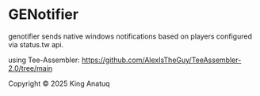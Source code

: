 # GENotifier

genotifier sends native windows notifications based on players configured via status.tw api.

using Tee-Assembler: https://github.com/AlexIsTheGuy/TeeAssembler-2.0/tree/main

Copyright © 2025 King Anatuq
